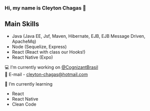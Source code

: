 ### Hi, my name is Cleyton Chagas 👋

## Main Skills
- Java (Java EE, Jsf, Maven, Hibernate, EJB, EJB Message Driven, ApacheMq) 
- Node (Sequelize, Express)
- React (React with class our Hooks!)
- React Native (Expo)

💻 I’m currently working on [@CognizantBrasil](https://www.cognizant.com/pt-br/) </br>
💬 E-mail - cleyton-chagas@hotmail.com

🌱 I’m currently learning
- React
- React Native
- Clean Code


